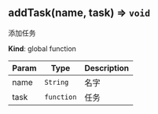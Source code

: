<a name="addTask"></a>

## addTask(name, task) ⇒ <code>void</code>
添加任务

**Kind**: global function  

| Param | Type | Description |
| --- | --- | --- |
| name | <code>String</code> | 名字 |
| task | <code>function</code> | 任务 |

